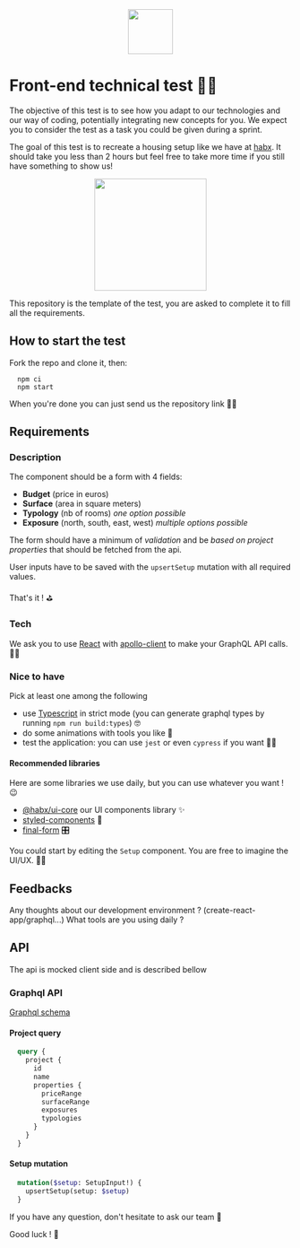 

<p align="center" style="margin: 0 auto">
  <img height="80" src="https://res.cloudinary.com/habx/image/upload/logos/habx-framed.png" />
</p>

# Front-end technical test 👨‍💻

The objective of this test is to see how you adapt to our technologies and our way of coding, potentially integrating new concepts for you. We expect you to consider the test as a task you could be given during a sprint.

The goal of this test is to recreate a housing setup like we have at
[habx](https://www.habx.com/fr/). It should take you less than 2 hours but feel free to take more time if you still have something to show us!


<p align="center" style="margin: 0 20%">
  <img height="200" src="https://res.cloudinary.com/habx/image/upload/tech/front-test/setup.png" />
</p>

This repository is the template of the test, you are asked to complete
it to fill all the requirements.

## How to start the test

Fork the repo and clone it, then:

```shell
  npm ci
  npm start
```

When you're done you can just send us the repository link 👨‍🏫

## Requirements

### Description

The component should be a form with 4 fields:
* **Budget** (price in euros)
* **Surface** (area in square meters)
* **Typology** (nb of rooms) *one option possible* 
* **Exposure** (north, south, east, west) *multiple options possible* 

The form should have a minimum of *validation* and be *based on project
properties* that should be fetched from the api.

User inputs have to be saved with the `upsertSetup` mutation with all
required values.

That's it ! ⛳️

### Tech

We ask you to use [React](https://github.com/facebook/react) with [apollo-client](https://github.com/apollographql/react-apollo) to make
your GraphQL API calls. 👮‍♂️ 

### Nice to have

Pick at least one among the following 

* use [Typescript](https://github.com/microsoft/TypeScript) in strict mode (you can generate graphql types by running `npm run build:types`) 🤓 
* do some animations with tools you like 💃
* test the application: you can use `jest` or even `cypress` if you
  want 🤹‍♀️

#### Recommended libraries

Here are some libraries we use daily, but you can use whatever you want ! 😉

* [@habx/ui-core](https://github.com/habx/ui-core) our UI components
  library ✨
* [styled-components](https://github.com/styled-components/styled-components) 💅
* [final-form](https://github.com/final-form/react-final-form) 🎛

You could start by editing the `Setup` component. You are free to imagine the UI/UX. 👨‍🎨

## Feedbacks
Any thoughts about our development environment ? (create-react-app/graphql...)
What tools are you using daily ?


## API

The api is mocked client side and is described bellow

### Graphql API

[Graphql schema](./src/api/schema.graphql)

#### Project query
```graphql
  query {
    project {
      id
      name
      properties {
        priceRange
        surfaceRange
        exposures
        typologies
      }
    }
  }
```

#### Setup mutation
```graphql
  mutation($setup: SetupInput!) {
    upsertSetup(setup: $setup)
  }
```



If you have any question, don't hesitate to ask our team 🤘

Good luck ! 🤗
